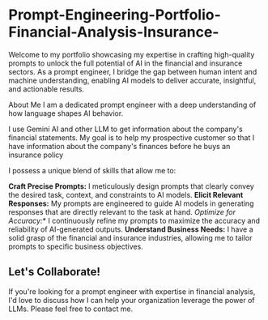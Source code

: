 # Prompt-Engineering-Portfolio-Financial-Analysis-Insurance-

Welcome to my portfolio showcasing my expertise in crafting high-quality prompts to unlock the full potential of AI in the financial and insurance sectors. As a prompt engineer, I bridge the gap between human intent and machine understanding, enabling AI models to deliver accurate, insightful, and actionable results.

About Me
I am a dedicated prompt engineer with a deep understanding of how language shapes AI behavior. 

I use Gemini AI and other LLM to get information about the company's financial statements. My goal is to help my prospective customer so that I have information about the company's finances before he buys an insurance policy

I possess a unique blend of skills that allow me to:

**Craft Precise Prompts:** I meticulously design prompts that clearly convey the desired task, context, and constraints to AI models.
**Elicit Relevant Responses:** My prompts are engineered to guide AI models in generating responses that are directly relevant to the task at hand.
*Optimize for Accuracy:** I continuously refine my prompts to maximize the accuracy and reliability of AI-generated outputs.
**Understand Business Needs:** I have a solid grasp of the financial and insurance industries, allowing me to tailor prompts to specific business objectives.

## Let's Collaborate!

If you're looking for a prompt engineer with expertise in financial analysis, I'd love to discuss how I can help your organization leverage the power of LLMs. Please feel free to contact me.
